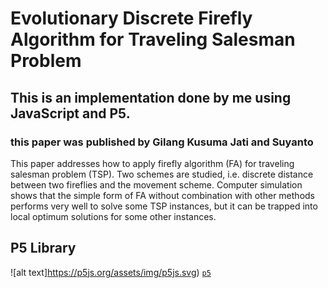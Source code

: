 # Evolutionary Discrete Firefly Algorithm for Traveling Salesman Problem

## This is an implementation done by me using JavaScript and P5.

### this paper was published by Gilang Kusuma Jati and Suyanto

This paper addresses how to apply firefly algorithm (FA) for traveling salesman problem (TSP). Two schemes are studied, i.e. discrete distance between two fireflies and the movement scheme. Computer simulation shows that the simple form of FA without combination with other methods performs very well to solve some TSP instances, but it can be trapped into local optimum solutions for some other instances.

## P5 Library

![alt text]https://p5js.org/assets/img/p5js.svg)
[`p5`](https://p5js.org/)
